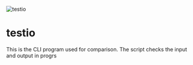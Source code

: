 
![testio](testio.jpg)
# testio
This is the CLI program used for comparison. The script checks the input and output
in progrs

